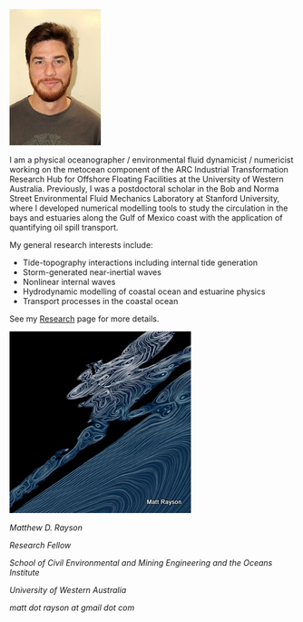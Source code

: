<!-- ![Lee Waves](images/YosemiteLeeWave480.JPG "Atmospheric lee waves over Half Dome") -->
![Me](images/portrait.JPG)

I am a physical oceanographer / environmental fluid dynamicist / numericist working on the metocean component of the ARC Industrial Transformation Research Hub for Offshore Floating Facilities at the University of Western Australia. Previously, I was a postdoctoral scholar in the Bob and Norma Street Environmental Fluid Mechanics Laboratory at Stanford University, where I developed numerical modelling tools to study the circulation in the bays and estuaries along the Gulf of Mexico coast with the application of quantifying oil spill transport. 

My general research interests include:

- Tide-topography interactions including internal tide generation
- Storm-generated near-inertial waves
- Nonlinear internal waves
- Hydrodynamic modelling of coastal ocean and estuarine physics
- Transport processes in the coastal ocean

See my [Research](Research.md) page for more details. 

![Streamlines](images/Art_vs_Science_Rayson_320.jpg)

*Matthew D. Rayson*

*Research Fellow*

*School of Civil Environmental and Mining Engineering and the Oceans Institute*

*University of Western Australia*

*matt dot rayson at gmail dot com*


